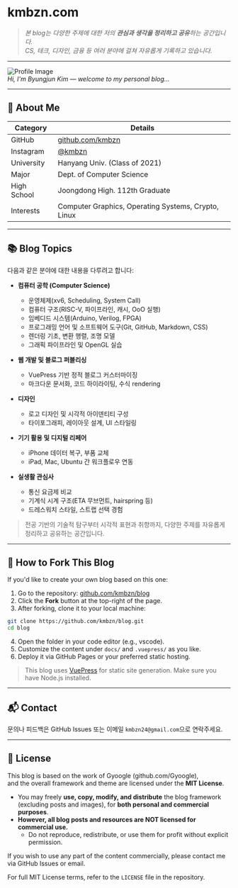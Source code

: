 # kmbzn.com

> *본 blog는 다양한 주제에 대한 저의 **관심과 생각을 정리하고 공유**하는 공간입니다.*  
> *CS, 테크, 디자인, 금융 등 여러 분야에 걸쳐 자유롭게 기록하고 있습니다.*

---

![Profile Image](kmbzn.com/images/profile.jpg)  
*Hi, I'm Byungjun Kim — welcome to my personal blog...*

---

## 👤 About Me

| Category     | Details                                                              |
|--------------|----------------------------------------------------------------------|
| GitHub       | [github.com/kmbzn](https://github.com/kmbzn)                         |
| Instagram    | [@kmbzn](https://instagram.com/kmbzn)                                |
| University   | Hanyang Univ. (Class of 2021)                                        |
| Major        | Dept. of Computer Science                                            |
| High School  | Joongdong High. 112th Graduate                                       |
| Interests    | Computer Graphics, Operating Systems, Crypto, Linux                  |

---

## 📚 Blog Topics

다음과 같은 분야에 대한 내용을 다루려고 합니다:

- **컴퓨터 공학 (Computer Science)**
  - 운영체제(xv6, Scheduling, System Call)
  - 컴퓨터 구조(RISC-V, 파이프라인, 캐시, OoO 실행)
  - 임베디드 시스템(Arduino, Verilog, FPGA)
  - 프로그래밍 언어 및 소프트웨어 도구(Git, GitHub, Markdown, CSS)
  - 렌더링 기초, 변환 행렬, 조명 모델
  - 그래픽 파이프라인 및 OpenGL 실습

- **웹 개발 및 블로그 퍼블리싱**
  - VuePress 기반 정적 블로그 커스터마이징
  - 마크다운 문서화, 코드 하이라이팅, 수식 rendering

- **디자인**
  - 로고 디자인 및 시각적 아이덴티티 구성
  - 타이포그래피, 레이아웃 설계, UI 스타일링

- **기기 활용 및 디지털 리페어**
  - iPhone 데이터 복구, 부품 교체
  - iPad, Mac, Ubuntu 간 워크플로우 연동

- **실생활 관심사**
  - 통신 요금제 비교
  - 기계식 시계 구조(ETA 무브먼트, hairspring 등)
  - 드레스워치 스타일, 스트랩 선택 경험

> 전공 기반의 기술적 탐구부터 시각적 표현과 취향까지, 다양한 주제를 자유롭게 정리하고 공유하는 공간입니다.

---

## 🍴 How to Fork This Blog

If you'd like to create your own blog based on this one:

1. Go to the repository: [github.com/kmbzn/blog](https://github.com/kmbzn/blog)
2. Click the **Fork** button at the top-right of the page.
3. After forking, clone it to your local machine:

  ```sh
  git clone https://github.com/kmbzn/blog.git
  cd blog
  ```

4. Open the folder in your code editor (e.g., vscode).
5. Customize the content under `docs/` and `.vuepress/` as you like.
6. Deploy it via GitHub Pages or your preferred static hosting.

> This blog uses [VuePress](https://vuepress.vuejs.org/) for static site generation. Make sure you have Node.js installed.

---


## 📬 Contact

문의나 피드백은 GitHub Issues 또는 이메일 `kmbzn24@gmail.com`으로 연락주세요.

---

## 📝 License

This blog is based on the work of Gyoogle (github.com/Gyoogle),  
and the overall framework and theme are licensed under the **MIT License**.

- You may freely **use, copy, modify, and distribute** the blog framework (excluding posts and images), for **both personal and commercial purposes**.
- **However, all blog posts and resources are NOT licensed for commercial use.**  
  - Do not reproduce, redistribute, or use them for profit without explicit permission.

If you wish to use any part of the content commercially, please contact me via GitHub Issues or email.

For full MIT License terms, refer to the `LICENSE` file in the repository.

<Home/>
